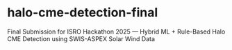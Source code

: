 # halo-cme-detection-final
Final Submission for ISRO Hackathon 2025 — Hybrid ML + Rule-Based Halo CME Detection using SWIS-ASPEX Solar Wind Data
